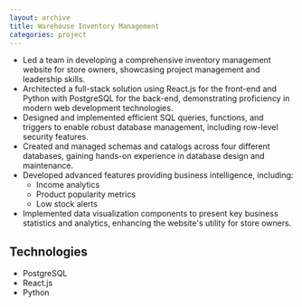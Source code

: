 ```yaml
---
layout: archive
title: Warehouse Inventory Management
categories: project
---
```


- Led a team in developing a comprehensive inventory management website for store owners, showcasing project management and leadership skills.
- Architected a full-stack solution using React.js for the front-end and Python with PostgreSQL for the back-end, demonstrating proficiency in modern web development technologies.
- Designed and implemented efficient SQL queries, functions, and triggers to enable robust database management, including row-level security features.
- Created and managed schemas and catalogs across four different databases, gaining hands-on experience in database design and maintenance.
- Developed advanced features providing business intelligence, including:
    - Income analytics
    - Product popularity metrics
    - Low stock alerts
- Implemented data visualization components to present key business statistics and analytics, enhancing the website's utility for store owners.


## Technologies
- PostgreSQL
- React.js
- Python
